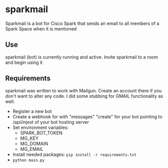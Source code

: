 # sparkmail
Sparkmail is a bot for Cisco Spark that sends an email to all members of a Spark Space when it is mentioned

## Use
sparkmail (bot) is currently running and active.  Invite sparkmail to a room and begin using it

## Requirements
sparkmail was written to work with Mailgun.  Create an account there if you don't want to alter any code.  I did some stubbing for GMAIL functionality as well.

* Register a new bot
* Create a webhook for with "messages" "create" for your bot pointing to /api/injest of your bot hosting server
* Set environment variables:
    * SPARK_BOT_TOKEN
    * MG_KEY
    * MG_DOMAIN
    * MG_EMAIL
* Install needed packages: ```pip install -r requirements.txt```
* ```python main.py```

